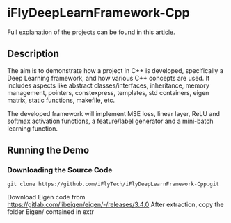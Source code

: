 # iFlyDeepLearnFramework-Cpp

Full explanation of the projects can be found in this [article](https://foundationsofdl.com/2022/02/12/neural-network-from-scratch-part-5-c-deep-learning-framework-implementation/).

## Description

The aim is to demonstrate how a project in C++ is developed, specifically a Deep Learning framework, and how various C++ concepts are used. It includes aspects like abstract classes/interfaces, inheritance, memory management, pointers, constexpress, templates, std containers, eigen matrix, static functions, makefile, etc.

The developed framework will implement MSE loss, linear layer, ReLU and softmax activation functions, a feature/label generator and a mini-batch learning function.

## Running the Demo

### Downloading the Source Code

```
git clone https://github.com/iFlyTech/iFlyDeepLearnFramework-Cpp.git
```
Download Eigen code from https://gitlab.com/libeigen/eigen/-/releases/3.4.0
After extraction, copy the folder Eigen/ contained in extr